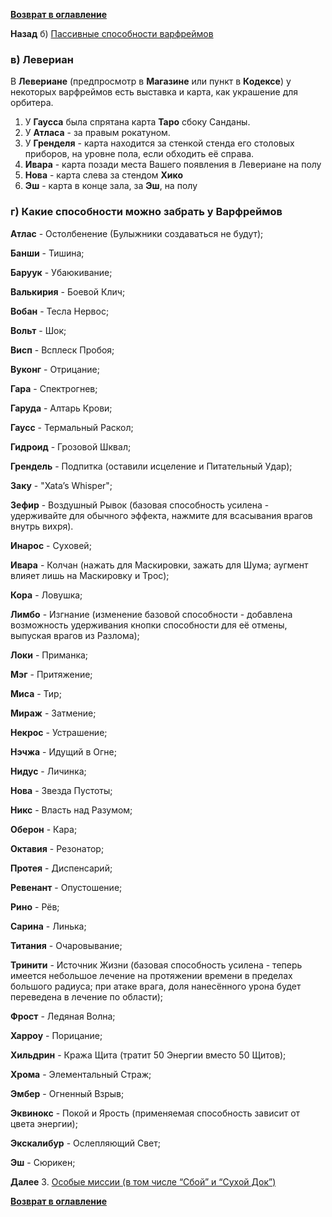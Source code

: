 **[Возврат в оглавление](index.md)**

**Назад** б) [Пассивные способности варфреймов](02_b.md)

###   в) Левериан

   В **Левериане** (предпросмотр в **Магазине** или пункт в **Кодексе**) у некоторых варфреймов есть выставка и карта, как украшение для орбитера. 

   1. У **Гаусса** была спрятана карта **Таро** сбоку Санданы. 
   2. У **Атласа** - за правым рокатуном. 
   3. У **Гренделя** - карта находится за стенкой стенда его столовых приборов,  на уровне пола, если обходить её справа.
   4. **Ивара** - карта позади места Вашего появления в Левериане на полу
   5. **Нова** - карта слева за стендом **Хико**
   6. **Эш** - карта в конце зала, за **Эш**, на полу

###   г) Какие способности можно забрать у Варфреймов
 
 **Атлас** - Остолбенение (Булыжники создаваться не будут);
 
 **Банши** - Тишина;
 
 **Баруук** - Убаюкивание;
 
 **Валькирия** - Боевой Клич;
 
 **Вобан** - Тесла Нервос;
 
 **Вольт** - Шок;
 
 **Висп** - Всплеск Пробоя;
 
 **Вуконг** - Отрицание;
 
 **Гара** - Спектрогнев;
 
 **Гаруда** - Алтарь Крови;
 
 **Гаусс** - Термальный Раскол;
 
 **Гидроид** - Грозовой Шквал;
 
 **Грендель** - Подпитка (оставили исцеление и Питательный Удар);
 
 **Заку** - "Xata’s Whisper";
 
 **Зефир** - Воздушный Рывок (базовая способность усилена - удерживайте для обычного эффекта, нажмите для всасывания врагов внутрь вихря).
 
 **Инарос** - Суховей;
 
 **Ивара** - Колчан (нажать для Маскировки, зажать для Шума; аугмент влияет лишь на Маскировку и Трос);
 
 **Кора** - Ловушка;
 
 **Лимбо** - Изгнание (изменение базовой способности - добавлена возможность удерживания кнопки способности для её отмены, выпуская врагов из Разлома);
 
 **Локи** - Приманка;
 
 **Мэг** - Притяжение;
 
 **Миса** - Тир;
 
 **Мираж** - Затмение;
 
 **Некрос** - Устрашение;
 
 **Нэчжа** - Идущий в Огне;
 
 **Нидус** - Личинка;
 
 **Нова** - Звезда Пустоты;
 
 **Никс** - Власть над Разумом;
 
 **Оберон** - Кара;
 
 **Октавия** - Резонатор;
 
 **Протея** - Диспенсарий;
 
 **Ревенант** - Опустошение;
 
 **Рино** - Рёв;
 
 **Сарина** - Линька;
 
 **Титания** - Очаровывание;
 
 **Тринити** - Источник Жизни (базовая способность усилена - теперь имеется небольшое лечение на протяжении времени в пределах большого радиуса; при атаке врага, доля нанесённого урона будет переведена в лечение по области);
 
 **Фрост** - Ледяная Волна;
 
 **Харроу** - Порицание;
 
 **Хильдрин** - Кража Щита (тратит 50 Энергии вместо 50 Щитов);
 
 **Хрома** - Элементальный Страж;
 
 **Эмбер** - Огненный Взрыв;
 
 **Эквинокс** - Покой и Ярость (применяемая способность зависит от цвета энергии);
 
 **Экскалибур** - Ослепляющий Свет;
 
 **Эш** - Сюрикен;
 
**Далее** 3. [Особые миссии (в том числе “Сбой” и “Сухой Док”)](03.md)

**[Возврат в оглавление](index.md)**
